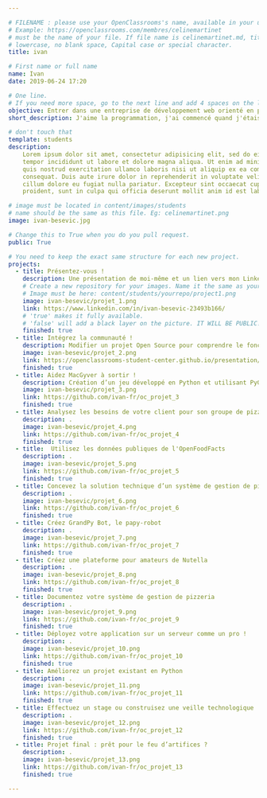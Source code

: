 ```yaml
---

# FILENAME : please use your OpenClassrooms's name, available in your url.
# Example: https://openclassrooms.com/membres/celinemartinet
# must be the name of your file. If file name is celinemartinet.md, title is celinemartinet.
# lowercase, no blank space, Capital case or special character.
title: ivan

# First name or full name
name: Ivan
date: 2019-06-24 17:20

# One line.
# If you need more space, go to the next line and add 4 spaces on the left, as in 'description'.
objective: Entrer dans une entreprise de développement web orienté en python.
short_description: J'aime la programmation, j'ai commencé quand j'étais assez jeune.

# don't touch that
template: students
description:
    Lorem ipsum dolor sit amet, consectetur adipisicing elit, sed do eiusmod
    tempor incididunt ut labore et dolore magna aliqua. Ut enim ad minim veniam,
    quis nostrud exercitation ullamco laboris nisi ut aliquip ex ea commodo
    consequat. Duis aute irure dolor in reprehenderit in voluptate velit esse
    cillum dolore eu fugiat nulla pariatur. Excepteur sint occaecat cupidatat non
    proident, sunt in culpa qui officia deserunt mollit anim id est laborum.

# image must be located in content/images/students
# name should be the same as this file. Eg: celinemartinet.png
image: ivan-besevic.jpg

# Change this to True when you do you pull request.
public: True

# You need to keep the exact same structure for each new project.
projects:
  - title: Présentez-vous !
    description: Une présentation de moi-même et un lien vers mon LinkedIn.
    # Create a new repository for your images. Name it the same as your nickname and profile picture.
    # Image must be here: content/students/yourrepo/project1.png
    image: ivan-besevic/projet_1.png
    link: https://www.linkedin.com/in/ivan-besevic-23493b166/
    # 'true' makes it fully available.
    # 'false' will add a black layer on the picture. IT WILL BE PUBLIC!
    finished: true
  - title: Intégrez la communauté !
    description: Modifier un projet Open Source pour comprendre le fonctionnement de Git, de Github et des pull requests. 
    image: ivan-besevic/projet_2.png
    link: https://openclassrooms-student-center.github.io/presentation/students/ivan.html
    finished: true
  - title: Aidez MacGyver à sortir !
    description: Création d’un jeu développé en Python et utilisant PyGame.
    image: ivan-besevic/projet_3.png
    link: https://github.com/ivan-fr/oc_projet_3
    finished: true
  - title: Analysez les besoins de votre client pour son groupe de pizzerias
    description: .
    image: ivan-besevic/projet_4.png
    link: https://github.com/ivan-fr/oc_projet_4
    finished: true
  - title: 	Utilisez les données publiques de l'OpenFoodFacts
    description: .
    image: ivan-besevic/projet_5.png
    link: https://github.com/ivan-fr/oc_projet_5
    finished: true
  - title: Concevez la solution technique d’un système de gestion de pizzeria
    description: .
    image: ivan-besevic/projet_6.png
    link: https://github.com/ivan-fr/oc_projet_6
    finished: true
  - title: Créez GrandPy Bot, le papy-robot
    description: .
    image: ivan-besevic/projet_7.png
    link: https://github.com/ivan-fr/oc_projet_7
    finished: true
  - title: Créez une plateforme pour amateurs de Nutella
    description: .
    image: ivan-besevic/projet_8.png
    link: https://github.com/ivan-fr/oc_projet_8
    finished: true
  - title: Documentez votre système de gestion de pizzeria
    description: .
    image: ivan-besevic/projet_9.png
    link: https://github.com/ivan-fr/oc_projet_9
    finished: true
  - title: Déployez votre application sur un serveur comme un pro !
    description: .
    image: ivan-besevic/projet_10.png
    link: https://github.com/ivan-fr/oc_projet_10
    finished: true
  - title: Améliorez un projet existant en Python
    description: .
    image: ivan-besevic/projet_11.png
    link: https://github.com/ivan-fr/oc_projet_11
    finished: true
  - title: Effectuez un stage ou construisez une veille technologique
    description: .
    image: ivan-besevic/projet_12.png
    link: https://github.com/ivan-fr/oc_projet_12
    finished: true
  - title: Projet final : prêt pour le feu d’artifices ?
    description: .
    image: ivan-besevic/projet_13.png
    link: https://github.com/ivan-fr/oc_projet_13
    finished: true

---
```

